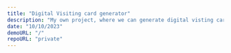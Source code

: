 ```yaml
---
title: "Digital Visiting card generator"
description: "My own project, where we can generate digital visting cards easily"
date: "10/10/2023"
demoURL: "/"
repoURL: "private"
---
```

